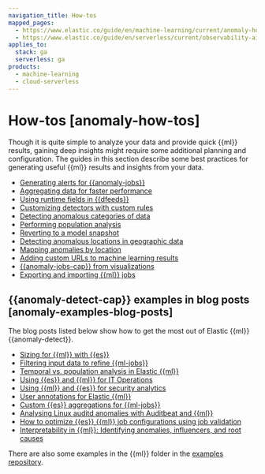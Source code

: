 ```yaml
---
navigation_title: How-tos
mapped_pages:
  - https://www.elastic.co/guide/en/machine-learning/current/anomaly-how-tos.html
  - https://www.elastic.co/guide/en/serverless/current/observability-aiops-tune-anomaly-detection-job.html
applies_to:
  stack: ga
  serverless: ga
products:
  - machine-learning
  - cloud-serverless
---
```


# How-tos [anomaly-how-tos]

Though it is quite simple to analyze your data and provide quick {{ml}} results, gaining deep insights might require some additional planning and configuration. The guides in this section describe some best practices for generating useful {{ml}} results and insights from your data.

* [Generating alerts for {{anomaly-jobs}}](ml-configuring-alerts.md)
* [Aggregating data for faster performance](ml-configuring-aggregation.md)
* [Using runtime fields in {{dfeeds}}](ml-configuring-transform.md)
* [Customizing detectors with custom rules](ml-configuring-detector-custom-rules.md)
* [Detecting anomalous categories of data](ml-configuring-categories.md)
* [Performing population analysis](ml-configuring-populations.md)
* [Reverting to a model snapshot](ml-reverting-model-snapshot.md)
* [Detecting anomalous locations in geographic data](geographic-anomalies.md)
* [Mapping anomalies by location](mapping-anomalies.md)
* [Adding custom URLs to machine learning results](ml-configuring-url.md)
* [{{anomaly-jobs-cap}} from visualizations](ml-jobs-from-lens.md)
* [Exporting and importing {{ml}} jobs](move-jobs.md)

## {{anomaly-detect-cap}} examples in blog posts [anomaly-examples-blog-posts]

The blog posts listed below show how to get the most out of Elastic {{ml}} {{anomaly-detect}}.

* [Sizing for {{ml}} with {{es}}](https://www.elastic.co/blog/sizing-machine-learning-with-elasticsearch)
* [Filtering input data to refine {{ml-jobs}}](https://www.elastic.co/blog/filtering-input-data-to-refine-machine-learning-jobs)
* [Temporal vs. population analysis in Elastic {{ml}}](https://www.elastic.co/blog/temporal-vs-population-analysis-in-elastic-machine-learning)
* [Using {{es}} and {{ml}} for IT Operations](https://www.elastic.co/blog/using-elasticsearch-and-machine-learning-for-it-operations)
* [Using {{ml}} and {{es}} for security analytics](https://www.elastic.co/blog/using-machine-learning-and-elasticsearch-for-security-analytics-deep-dive)
* [User annotations for Elastic {{ml}}](https://www.elastic.co/blog/augmenting-results-with-user-annotations-for-elastic-machine-learning)
* [Custom {{es}} aggregations for {{ml-jobs}}](https://www.elastic.co/blog/custom-elasticsearch-aggregations-for-machine-learning-jobs)
* [Analysing Linux auditd anomalies with Auditbeat and {{ml}}](https://www.elastic.co/blog/analysing-linux-auditd-anomalies-with-auditbeat-and-elastic-stack-machine-learning)
* [How to optimize {{es}} {{ml}} job configurations using job validation](https://www.elastic.co/blog/how-to-optimize-elasticsearch-machine-learning-job-configurations-using-job-validation)
* [Interpretability in {{ml}}: Identifying anomalies, influencers, and root causes](https://www.elastic.co/blog/interpretability-in-ml-identifying-anomalies-influencers-root-causes)

There are also some examples in the {{ml}} folder in the [examples repository](https://github.com/elastic/examples).
